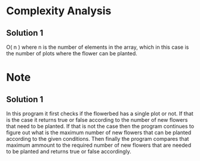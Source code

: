 # Complexity Analysis

## Solution 1

O( n ) where n is the number of elements in the array, which in this case is the number of plots where the flower can be planted.


# Note 

## Solution 1

In this program it first checks if the flowerbed has a single plot or not. If that is the case it returns true or false according to the number of new flowers that need to be planted. If that is not the case then the program continues to figure out what is the maximum number of new flowers that can be planted according to the given conditions. Then finally the program compares that maximum ammount to the required number of new flowers that are needed to be planted and returns true or false accordingly.
